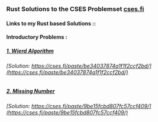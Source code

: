 ### Rust Solutions to the CSES Problemset [cses.fi](https://cses.fi) 

#### Links to my Rust based Solutions ::

#### Introductory Problems :

##### [1. Wierd Algorithm](https://cses.fi/problemset/task/1068)
###### [Solution: https://cses.fi/paste/be34037874a1f1f2ccf2bd/](https://cses.fi/paste/be34037874a1f1f2ccf2bd/)

##### [2. Missing Number](https://cses.fi/problemset/task/1083)
###### [Solution: https://cses.fi/paste/9be15fcbd807fc57ccf409/](https://cses.fi/paste/9be15fcbd807fc57ccf409/) 